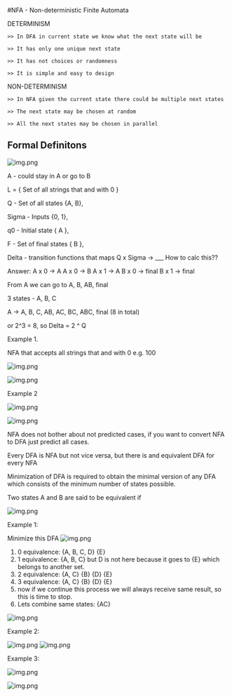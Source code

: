 #NFA - Non-deterministic Finite Automata

DETERMINISM
    
    >> In DFA in current state we know what the next state will be

    >> It has only one unique next state

    >> It has not choices or randomness

    >> It is simple and easy to design

NON-DETERMINISM

    >> In NFA given the current state there could be multiple next states

    >> The next state may be chosen at random

    >> All the next states may be chosen in parallel

## Formal Definitons

![img.png](../images/Non_Deterministic_Finite_Automata/NFA.png)

A - could stay in A or go to B

L = { Set of all strings that and with 0 }

Q - Set of all states {A, B},

Sigma - Inputs {0, 1}, 

q0 - Initial state { A }, 

F - Set of final states { B }, 

Delta - transition functions that maps Q x Sigma -> ___ How to calc this??

Answer: 
    A x 0 -> A
    A x 0 -> B
    A x 1 -> A
    B x 0 -> final
    B x 1 -> final

From A we can go to A, B, AB, final

3 states - A, B, C

A -> A, B, C, AB, AC, BC, ABC, final (8 in total)

or 2^3 = 8, so Delta = 2 ^ Q

Example 1.

NFA that accepts all strings that and with 0
e.g. 100

![img.png](../images/Non_Deterministic_Finite_Automata/NFA_2.png)

![img.png](../images/Non_Deterministic_Finite_Automata/NFA_3.png)

Example 2

![img.png](../images/Non_Deterministic_Finite_Automata/NFA_4.png)

![img.png](../images/Non_Deterministic_Finite_Automata/NFA_5.png)


NFA does not bother about not predicted cases, if you want to convert NFA to DFA
just predict all cases.

Every DFA is NFA but not vice versa, but there is and equivalent DFA for every NFA

Minimization of DFA is required to obtain the minimal version of any DFA which 
consists of the minimum number of states possible.

Two states A and B are said to be equivalent if 

![img.png](../images/Deterministic_Finite_Automata/Minimization%20of%20DFA.png)

Example 1: 

Minimize this DFA
![img.png](../images/Deterministic_Finite_Automata/Minimization_of_DFA_1.png)

1. 0 equivalence: {A, B, C, D} {E}
2. 1 equivalence: {A, B, C} but D is not here because it goes to {E} which belongs to another set.
3. 2 equivalence: {A, C} {B} {D} {E}
4. 3 equivalence: {A, C} {B} {D} {E}
5. now if we continue this process we will always receive same result, so this is time to stop.
6. Lets combine same states: {AC} 

![img.png](../images/Deterministic_Finite_Automata/Minimization_of_DFA_2.png)

Example 2: 

![img.png](../images/Deterministic_Finite_Automata/Minimization_of_DFA_3.png)
![img.png](../images/Deterministic_Finite_Automata/Minimization_of_DFA_4.png)

Example 3: 

![img.png](../images/Deterministic_Finite_Automata/Minimization_of_DFA_5.png)

![img.png](../images/Non_Deterministic_Finite_Automata/NFA_6.png)




















